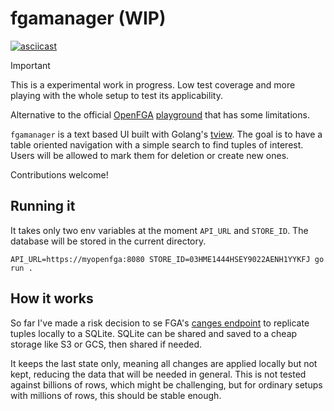 # fgamanager (WIP)

[![asciicast](https://asciinema.org/a/642929.svg)](https://asciinema.org/a/642929)

> [!IMPORTANT]
> This is a experimental work in progress. Low test coverage and more playing with the whole setup to test
> its applicability.


Alternative to the official [OpenFGA](https://openfga.dev/) [playground](https://play.fga.dev/) that has some limitations.

`fgamanager` is a text based UI built with Golang's [tview](https://github.com/rivo/tview). The goal is to have a table oriented navigation with a simple search to find tuples of interest. Users will be allowed to mark them for deletion or create new ones. 

Contributions welcome!

## Running it

It takes only two env variables at the moment `API_URL` and `STORE_ID`. The database will be stored in the current directory.
```shell
API_URL=https://myopenfga:8080 STORE_ID=03HME1444HSEY9022AENH1YYKFJ go run .
```


## How it works

So far I've made a risk decision to se FGA's [canges endpoint](https://openfga.dev/api/service#/Relationship%20Tuples/ReadChanges) to replicate tuples locally to a SQLite. SQLite can be shared and saved to a cheap storage like S3 or GCS, then shared if needed.

It keeps the last state only, meaning all changes are applied locally but not kept, reducing the data that will be needed in general. This is not tested against billions of rows, which might be challenging, but for ordinary setups with millions of rows, this should be stable enough.

